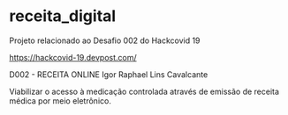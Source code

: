 # receita_digital
Projeto relacionado ao Desafio 002 do Hackcovid 19

https://hackcovid-19.devpost.com/

D002 - RECEITA ONLINE 
Igor Raphael Lins Cavalcante 

Viabilizar o acesso à medicação controlada através de emissão de receita médica por meio eletrônico.
